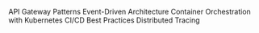 API Gateway Patterns
Event-Driven Architecture
Container Orchestration with Kubernetes
CI/CD Best Practices
Distributed Tracing

